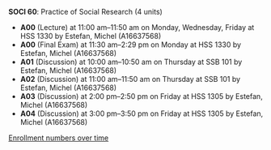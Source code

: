 **SOCI 60**: Practice of Social Research (4 units)

- **A00** (Lecture) at 11:00 am–11:50 am on Monday, Wednesday, Friday at HSS 1330 by Estefan, Michel (A16637568)
- **A00** (Final Exam) at 11:30 am–2:29 pm on Monday at HSS 1330 by Estefan, Michel (A16637568)
- **A01** (Discussion) at 10:00 am–10:50 am on Thursday at SSB 101 by Estefan, Michel (A16637568)
- **A02** (Discussion) at 11:00 am–11:50 am on Thursday at SSB 101 by Estefan, Michel (A16637568)
- **A03** (Discussion) at 2:00 pm–2:50 pm on Friday at HSS 1305 by Estefan, Michel (A16637568)
- **A04** (Discussion) at 3:00 pm–3:50 pm on Friday at HSS 1305 by Estefan, Michel (A16637568)

[Enrollment numbers over time](./SOCI60.tsv)
